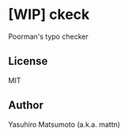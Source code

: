 # [WIP] ckeck

Poorman's typo checker

## License

MIT

## Author

Yasuhiro Matsumoto (a.k.a. mattn)
